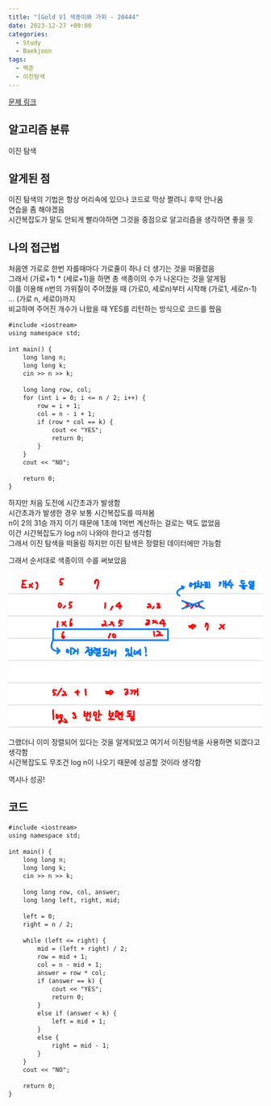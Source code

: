 ```yaml
---
title: "[Gold V] 색종이와 가위 - 20444"
date: 2023-12-27 +09:00
categories:
  - Study
  - Baekjoon
tags:
  - 백준
  - 이진탐색
---
```

[문제 링크](https://www.acmicpc.net/problem/20444)

## 알고리즘 분류

이진 탐색

## 알게된 점

이진 탐색의 기법은 항상 머리속에 있으나 코드로 막상 짤려니 후딱 안나옴  
연습을 좀 해야겠음  
시간복잡도가 말도 안되게 빨라야하면 그것을 중점으로 알고리즘을 생각하면 좋을 듯

## 나의 접근법

처음엔 가로로 한번 자를때마다 가로줄이 하나 더 생기는 것을 떠올렸음  
그래서 (가로+1) \* (세로+1)을 하면 총 색종이의 수가 나온다는 것을 알게됨  
이를 이용해 n번의 가위질이 주어졌을 때 (가로0, 세로n)부터 시작해 (가로1, 세로n-1) ... (가로 n, 세로0)까지  
비교하며 주어진 개수가 나왔을 때 YES를 리턴하는 방식으로 코드를 짰음

```
#include <iostream>
using namespace std;

int main() {
    long long n;
    long long k;
    cin >> n >> k;

    long long row, col;
    for (int i = 0; i <= n / 2; i++) {
        row = i + 1;
        col = n - i + 1;
        if (row * col == k) {
            cout << "YES";
            return 0;
        }
    }
    cout << "NO";

    return 0;
}
```

하지만 처음 도전에 시간초과가 발생함  
시간초과가 발생한 경우 보통 시간복잡도를 따져봄  
n이 2의 31승 까지 이기 때문에 1초에 1억번 계산하는 걸로는 택도 없었음  
이건 시간복잡도가 log n이 나와야 한다고 생각함  
그래서 이진 탐색을 떠올림 하지만 이진 탐색은 정렬된 데이터에만 가능함

그래서 순서대로 색종이의 수를 써보았음

![2023-12-27-BOJ-20444](images/2023-12-27-BOJ-20444.png)


그랬더니 이미 정렬되어 있다는 것을 알게되었고 여기서 이진탐색을 사용하면 되겠다고 생각함  
시간복잡도도 무조건 log n이 나오기 때문에 성공할 것이라 생각함

역시나 성공!

## 코드

```
#include <iostream>
using namespace std;

int main() {
    long long n;
    long long k;
    cin >> n >> k;

    long long row, col, answer;
    long long left, right, mid;

    left = 0;
    right = n / 2;

    while (left <= right) {
        mid = (left + right) / 2;
        row = mid + 1;
        col = n - mid + 1;
        answer = row * col;
        if (answer == k) {
            cout << "YES";
            return 0;
        }
        else if (answer < k) {
            left = mid + 1;
        }
        else {
            right = mid - 1;
        }
    }
    cout << "NO";

    return 0;
}
```

